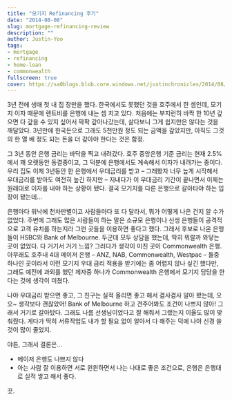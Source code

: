 ```yaml
---
title: "모기지 Refinancing 후기"
date: "2014-08-08"
slug: mortgage-refinancing-review
description: ""
author: Justin-Yoo
tags:
- mortgage
- refinancing
- home-loan
- commonwealth
fullscreen: true
cover: https://sa0blogs.blob.core.windows.net/justinchronicles/2014/08/Mortgage-Refinancing.jpg
---
```


3년 전에 생애 첫 내 집 장만을 했다. 한국에서도 못했던 것을 호주에서 한 셈인데, 모기지 이자 때문에 렌트비를 은행에 내는 셈 치고 있다. 처음에는 부지런히 바짝 한 10년 갚으면 다 갚을 수 있지 싶어서 팍팍 갚아나갔는데, 살다보니 그게 쉽지만은 않다는 것을 깨달았다. 3년만에 한국돈으로 그래도 5천만원 정도 되는 금액을 갚았지만, 아직도 그것의 한 열 배 정도 되는 돈을 더 갚아야 한다는 것은 함정.

그 3년 동안 은행 금리는 바닥을 찍고 내려갔다. 호주 중앙은행 기준 금리는 현재 2.5%에서 꽤 오랫동안 동결중이고, 그 덕분에 은행에서도 계속해서 이자가 내려가는 중이다. 우리 집도 이제 3년동안 한 은행에서 우대금리를 받고 – 그래봤자 너무 높게 시작해서 우대금리를 받아도 여전히 높긴 하지만 – 지내다가 이 우대금리 기간이 끝나면서 이제는 원래대로 이자를 내야 하는 상황이 됐다. 결국 모기지를 다른 은행으로 갈아타야 하는 입장이 됐는데...

은행마다 워낙에 천차만별이고 사람들마다 또 다 달라서, 뭐가 어떻게 나은 건지 알 수가 없었다. 주변에 그래도 많은 사람들이 하는 말은 소규모 은행이나 신생 은행들이 공격적으로 고객 유치를 하는지라 그런 곳들을 이용하면 좋다고 했다. 그래서 후보로 나온 은행들이 HSBC와 Bank of Melbourne. 두군데 모두 상담을 했는데, 딱히 뭐랄까 와닿는 곳이 없었다. 다 거기서 거기 느낌? 그러다가 생각이 미친 곳이 Commonwealth 은행. 아무래도 호주내 4대 메이저 은행 – ANZ, NAB, Commonwealth, Westpac – 들중 하나인 곳이라서 이런 모기지 우대 금리 적용을 받기에는 좀 어렵지 않나 싶긴 했다만, 그래도 예전에 과외를 했던 제자중 하나가 Commonwealth 은행에서 모기지 담당을 한다는 것에 생각이 미쳤다.

나야 우대금리 받으면 좋고, 그 친구는 실적 올리면 좋고 해서 겸사겸사 알아 봤는데, 오오~ 생각보다 괜찮았어! Bank of Melbourne 하고 견주어봐도 조건이 나쁘지 않아! 그래서 거기로 갈아탔다. 그래도 나름 선생님이었다고 잘 해줘서 그랬는지 이율도 많이 맞춰줬다. 게다가 딱히 서류작업도 내가 할 필요 없이 알아서 다 해주는 덕에 나야 신경 쓸 것이 많이 줄었지.

야튼, 그래서 결론은...

- 메이저 은행도 나쁘지 않다
- 아는 사람 잘 이용하면 서로 윈윈하면서 나는 나대로 좋은 조건으로, 은행은 은행대로 실적 쌓고 해서 좋다.

끗.
